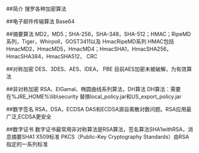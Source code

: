 ##简介
 搜罗各种加密算法
 
##电子邮件传输算法
Base64

##摘要算法
MD2，MD5；SHA-256，SHA-348，SHA-512；HMAC；RipeMD系列，Tiger，Whirpoll，GOST3411以及 HmacRipeMD系列
HMAC包括HmacMD2，HmacMD5，HmacMD4；HmacSHA1，HmacSHA256，HmacSHA384，HmacSHA512，
CRC

##对称加密
DES、3DES、AES、IDEA， PBE
目前AES加密未被破解，为有效算法

##非对称加密
RSA、ElGamal、椭圆曲线系列算法，DH算法
DH算法：需要在%JRE_HOME%\lib\security 替换local_policy.jar和US_export_policy.jar

##数字签名
RSA，DSA，ECDSA
DAS和ECDSA源自离散对数问题。RSA应用最广泛,ECDSA更安全

##数字证书
数字证书最常用非对称算法是RSA算法，签名算法SHA1withRSA，消息摘要SHA1
X509标准
PKCS（Public-Key Cryptography Standards）由RSA指定的一系列标准